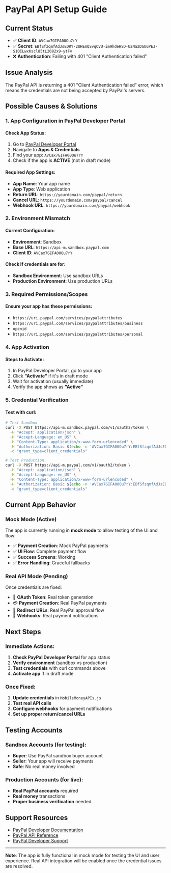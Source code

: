 # PayPal API Setup Guide

## Current Status
- ✅ **Client ID**: `AVCax7GIFA00Ou7rY`
- ✅ **Secret**: `EBfSfzqmfAdJsEDRY-2UHEmQSvqOVU-im9hdeHSD-U2NazDaUGPEJ-S1OILwxKscl85tL2082x9-ytFv`
- ❌ **Authentication**: Failing with 401 "Client Authentication failed"

## Issue Analysis
The PayPal API is returning a 401 "Client Authentication failed" error, which means the credentials are not being accepted by PayPal's servers.

## Possible Causes & Solutions

### 1. App Configuration in PayPal Developer Portal

#### Check App Status:
1. Go to [PayPal Developer Portal](https://developer.paypal.com/)
2. Navigate to **Apps & Credentials**
3. Find your app: `AVCax7GIFA00Ou7rY`
4. Check if the app is **ACTIVE** (not in draft mode)

#### Required App Settings:
- **App Name**: Your app name
- **App Type**: Web application
- **Return URL**: `https://yourdomain.com/paypal/return`
- **Cancel URL**: `https://yourdomain.com/paypal/cancel`
- **Webhook URL**: `https://yourdomain.com/paypal/webhook`

### 2. Environment Mismatch

#### Current Configuration:
- **Environment**: Sandbox
- **Base URL**: `https://api-m.sandbox.paypal.com`
- **Client ID**: `AVCax7GIFA00Ou7rY`

#### Check if credentials are for:
- **Sandbox Environment**: Use sandbox URLs
- **Production Environment**: Use production URLs

### 3. Required Permissions/Scopes

#### Ensure your app has these permissions:
- `https://uri.paypal.com/services/paypalattributes`
- `https://uri.paypal.com/services/paypalattributes/business`
- `openid`
- `https://uri.paypal.com/services/paypalattributes/personal`

### 4. App Activation

#### Steps to Activate:
1. In PayPal Developer Portal, go to your app
2. Click **"Activate"** if it's in draft mode
3. Wait for activation (usually immediate)
4. Verify the app shows as **"Active"**

### 5. Credential Verification

#### Test with curl:
```bash
# Test Sandbox
curl -X POST https://api-m.sandbox.paypal.com/v1/oauth2/token \
  -H "Accept: application/json" \
  -H "Accept-Language: en_US" \
  -H "Content-Type: application/x-www-form-urlencoded" \
  -H "Authorization: Basic $(echo -n 'AVCax7GIFA00Ou7rY:EBfSfzqmfAdJsEDRY-2UHEmQSvqOVU-im9hdeHSD-U2NazDaUGPEJ-S1OILwxKscl85tL2082x9-ytFv' | base64)" \
  -d "grant_type=client_credentials"

# Test Production
curl -X POST https://api-m.paypal.com/v1/oauth2/token \
  -H "Accept: application/json" \
  -H "Accept-Language: en_US" \
  -H "Content-Type: application/x-www-form-urlencoded" \
  -H "Authorization: Basic $(echo -n 'AVCax7GIFA00Ou7rY:EBfSfzqmfAdJsEDRY-2UHEmQSvqOVU-im9hdeHSD-U2NazDaUGPEJ-S1OILwxKscl85tL2082x9-ytFv' | base64)" \
  -d "grant_type=client_credentials"
```

## Current App Behavior

### Mock Mode (Active)
The app is currently running in **mock mode** to allow testing of the UI and flow:

- ✅ **Payment Creation**: Mock PayPal payments
- ✅ **UI Flow**: Complete payment flow
- ✅ **Success Screens**: Working
- ✅ **Error Handling**: Graceful fallbacks

### Real API Mode (Pending)
Once credentials are fixed:

- 🔄 **OAuth Token**: Real token generation
- 💳 **Payment Creation**: Real PayPal payments
- 🔗 **Redirect URLs**: Real PayPal approval flow
- 📱 **Webhooks**: Real payment notifications

## Next Steps

### Immediate Actions:
1. **Check PayPal Developer Portal** for app status
2. **Verify environment** (sandbox vs production)
3. **Test credentials** with curl commands above
4. **Activate app** if in draft mode

### Once Fixed:
1. **Update credentials** in `MobileMoneyAPIs.js`
2. **Test real API calls**
3. **Configure webhooks** for payment notifications
4. **Set up proper return/cancel URLs**

## Testing Accounts

### Sandbox Accounts (for testing):
- **Buyer**: Use PayPal sandbox buyer account
- **Seller**: Your app will receive payments
- **Safe**: No real money involved

### Production Accounts (for live):
- **Real PayPal accounts** required
- **Real money** transactions
- **Proper business verification** needed

## Support Resources

- [PayPal Developer Documentation](https://developer.paypal.com/docs/)
- [PayPal API Reference](https://developer.paypal.com/docs/api/)
- [PayPal Developer Support](https://developer.paypal.com/support/)

---

**Note**: The app is fully functional in mock mode for testing the UI and user experience. Real API integration will be enabled once the credential issues are resolved.







